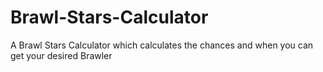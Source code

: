 # Brawl-Stars-Calculator
A Brawl Stars Calculator which calculates the chances and when you can get your desired Brawler
